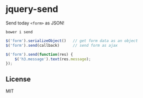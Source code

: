 jquery-send
=======

Send today `<form>` as JSON!

`bower i send`

```js
$('form').serializeObject()   // get form data as an object
$('form').send(callback)      // send form as ajax

$('form').send(function(res) {
    $('h3.message').text(res.message);
});
```

License
----
MIT
